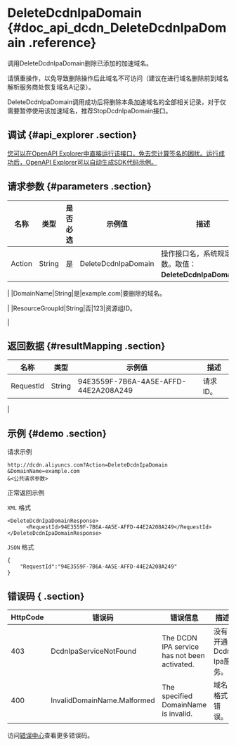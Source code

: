 # DeleteDcdnIpaDomain {#doc_api_dcdn_DeleteDcdnIpaDomain .reference}

调用DeleteDcdnIpaDomain删除已添加的加速域名。

请慎重操作，以免导致删除操作后此域名不可访问（建议在进行域名删除前到域名解析服务商处恢复域名A记录）。

DeleteDcdnIpaDomain调用成功后将删除本条加速域名的全部相关记录，对于仅需要暂停使用该加速域名，推荐StopDcdnIpaDomain接口。

## 调试 {#api_explorer .section}

[您可以在OpenAPI Explorer中直接运行该接口，免去您计算签名的困扰。运行成功后，OpenAPI Explorer可以自动生成SDK代码示例。](https://api.aliyun.com/#product=dcdn&api=DeleteDcdnIpaDomain&type=RPC&version=2018-01-15)

## 请求参数 {#parameters .section}

|名称|类型|是否必选|示例值|描述|
|--|--|----|---|--|
|Action|String|是|DeleteDcdnIpaDomain|操作接口名，系统规定参数。取值：**DeleteDcdnIpaDomain**。

 |
|DomainName|String|是|example.com|要删除的域名。

 |
|ResourceGroupId|String|否|123|资源组ID。

 |

## 返回数据 {#resultMapping .section}

|名称|类型|示例值|描述|
|--|--|---|--|
|RequestId|String|94E3559F-7B6A-4A5E-AFFD-44E2A208A249|请求ID。

 |

## 示例 {#demo .section}

请求示例

``` {#request_demo}
http://dcdn.aliyuncs.com?Action=DeleteDcdnIpaDomain
&DomainName=example.com
&<公共请求参数>
```

正常返回示例

`XML` 格式

``` {#xml_return_success_demo}
<DeleteDcdnIpaDomainResponse>
	  <RequestId>94E3559F-7B6A-4A5E-AFFD-44E2A208A249</RequestId>
</DeleteDcdnIpaDomainResponse>
```

`JSON` 格式

``` {#json_return_success_demo}
{
	"RequestId":"94E3559F-7B6A-4A5E-AFFD-44E2A208A249"
}
```

## 错误码 { .section}

|HttpCode|错误码|错误信息|描述|
|--------|---|----|--|
|403|DcdnIpaServiceNotFound|The DCDN IPA service has not been activated.|没有开通Dcdn Ipa服务。|
|400|InvalidDomainName.Malformed|The specified DomainName is invalid.|域名格式错误。|

访问[错误中心](https://error-center.aliyun.com/status/product/dcdn)查看更多错误码。

